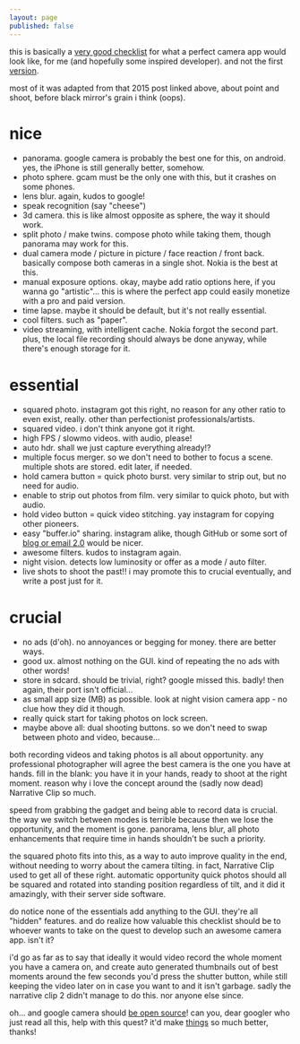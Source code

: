 ```yaml
---
layout: page
published: false
---
```


this is basically a [very good checklist](/checklist) for what a perfect camera app would look like, for me (and hopefully some inspired developer). and not the first [version](https://cregox.net/talk/t/digressing-about-a-hypothetical-point-and-shoot-to-end-all-point-and-shoots/7647/3ba8f.html?u=cregox).

most of it was adapted from that 2015 post linked above, about point and shoot, before black mirror's grain i think (oops).

# nice
- panorama. google camera is probably the best one for this, on android. yes, the iPhone is still generally better, somehow.
- photo sphere. gcam must be the only one with this, but it crashes on some phones.
- lens blur. again, kudos to google!
- speak recognition (say "cheese")
- 3d camera. this is like almost opposite as sphere, the way it should work.
- split photo / make twins. compose photo while taking them, though panorama may work for this.
- dual camera mode / picture in picture / face reaction / front back. basically compose both cameras in a single shot. Nokia is the best at this.
- manual exposure options. okay, maybe add ratio options here, if you wanna go "artistic"... this is where the perfect app could easily monetize with a pro and paid version.
- time lapse. maybe it should be default, but it's not really essential.
- cool filters. such as "paper".
- video streaming, with intelligent cache. Nokia forgot the second part. plus, the local file recording should always be done anyway, while there's enough storage for it.

# essential
- squared photo. instagram got this right, no reason for any other ratio to even exist, really. other than perfectionist professionals/artists.
- squared video. i don't think anyone got it right.
- high FPS / slowmo videos. with audio, please!
- auto hdr. shall we just capture everything already!?
- multiple focus merger. so we don't need to bother to focus a scene. multiple shots are stored. edit later, if needed.
- hold camera button = quick photo burst. very similar to strip out, but no need for audio.
- enable to strip out photos from film. very similar to quick photo, but with audio.
- hold video button = quick video stitching. yay instagram for copying other pioneers.
- easy "buffer.io" sharing. instagram alike, though GitHub or some sort of [blog or email 2.0](/web3.0) would be nicer.
- awesome filters. kudos to instagram again.
- night vision. detects low luminosity or offer as a mode / auto filter.
- live shots to shoot the past!! i may promote this to crucial eventually, and write a post just for it.

# crucial
- no ads (d'oh). no annoyances or begging for money. there are better ways.
- good ux. almost nothing on the GUI. kind of repeating the no ads with other words!
- store in sdcard. should be trivial, right? google missed this. badly! then again, their port isn't official...
- as small app size (MB) as possible. look at night vision camera app - no clue how they did it though.
- really quick start for taking photos on lock screen.
- maybe above all: dual shooting buttons. so we don't need to swap between photo and video, because...

both recording videos and taking photos is all about opportunity. any professional photographer will agree the best camera is the one you have at hands. fill in the blank: you have it in your hands, ready to shoot at the right moment. reason why i love the concept around the (sadly now dead) Narrative Clip so much.

speed from grabbing the gadget and being able to record data is crucial. the way we switch between modes is terrible because then we lose the opportunity, and the moment is gone. panorama, lens blur, all photo enhancements that require time in hands shouldn't be such a priority.

the squared photo fits into this, as a way to auto improve quality in the end, without needing to worry about the camera tilting. in fact, Narrative Clip used to get all of these right. automatic opportunity quick photos should all be squared and rotated into standing position regardless of tilt, and it did it amazingly, with their server side software.

do notice none of the essentials add anything to the GUI. they're all "hidden" features. and do realize how valuable this checklist should be to whoever wants to take on the quest to develop such an awesome camera app. isn't it? 

i'd go as far as to say that ideally it would video record the whole moment you have a camera on, and create auto generated thumbnails out of best moments around the few seconds you'd press the shutter button, while still keeping the video later on in case you want to and it isn't garbage. sadly the narrative clip 2 didn't manage to do this. nor anyone else since.

oh... and google camera should [be open source](/oss)! can you, dear googler who just read all this, help with this quest? it'd make [things](https://www.celsoazevedo.com/files/android/google-camera/how-to/) so much better, thanks!

